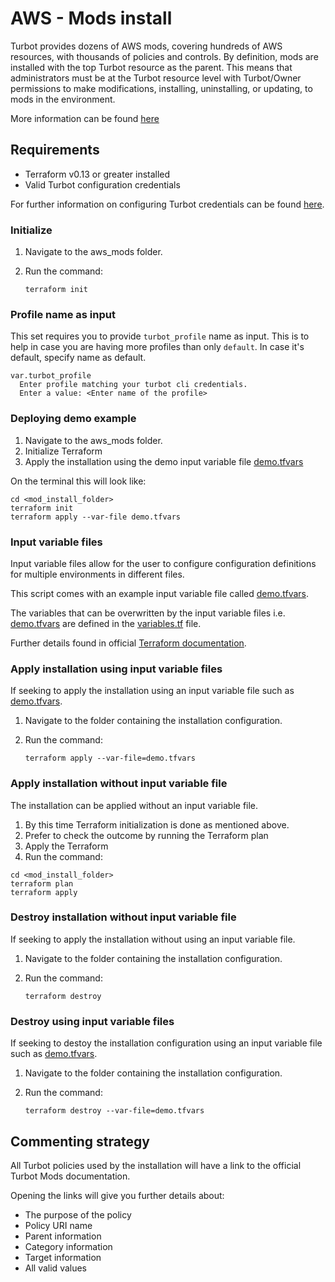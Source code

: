 # AWS - Mods install

Turbot provides dozens of AWS mods, covering hundreds of AWS resources, with thousands of policies and controls. By definition, mods are installed with the top Turbot resource as the parent. This means that administrators must be at the Turbot resource level with Turbot/Owner permissions to make modifications, installing, uninstalling, or updating, to mods in the environment.

More information can be found [here](https://turbot.com/v5/docs/mods)

## Requirements

- Terraform v0.13 or greater installed
- Valid Turbot configuration credentials

For further information on configuring Turbot credentials can be found [here](https://turbot.com/v5/docs/reference/cli/installation#setup-your-turbot-credentials).

### Initialize

1. Navigate to the aws_mods folder.
2. Run the command:

   ```shell
   terraform init
   ```

### Profile name as input

This set requires you to provide `turbot_profile` name as input. This is to help in case you are having more profiles than only `default`. In case it's default, specify name as default.

```shell
var.turbot_profile
  Enter profile matching your turbot cli credentials.
  Enter a value: <Enter name of the profile>
```

### Deploying demo example

1. Navigate to the aws_mods folder.
2. Initialize Terraform
3. Apply the installation using the demo input variable file [demo.tfvars](demo.tfvars)

On the terminal this will look like:

```shell
cd <mod_install_folder>
terraform init
terraform apply --var-file demo.tfvars
```

### Input variable files

Input variable files allow for the user to configure configuration definitions for multiple environments in different files.

This script comes with an example input variable file called [demo.tfvars](demo.tfvars).

The variables that can be overwritten by the input variable files i.e. [demo.tfvars](demo.tfvars) are defined in the [variables.tf](variables.tf) file.

Further details found in official [Terraform documentation](https://www.terraform.io/docs/language/values/variables.html).

### Apply installation using input variable files

If seeking to apply the installation using an input variable file such as [demo.tfvars](demo.tfvars).

1. Navigate to the folder containing the installation configuration.
2. Run the command:

   ```shell
   terraform apply --var-file=demo.tfvars
   ```
### Apply installation without input variable file

The installation can be applied without an input variable file.

1. By this time Terraform initialization is done as mentioned above.
3. Prefer to check the outcome by running the Terraform plan
3. Apply the Terraform
4. Run the command:

```shell
cd <mod_install_folder>
terraform plan
terraform apply
```

### Destroy installation without input variable file

If seeking to apply the installation without using an input variable file.

1. Navigate to the folder containing the installation configuration.
2. Run the command:

   ```shell
   terraform destroy
   ```

### Destroy using input variable files

If seeking to destoy the installation configuration using an input variable file such as [demo.tfvars](demo.tfvars).

1. Navigate to the folder containing the installation configuration.
2. Run the command:

   ```shell
   terraform destroy --var-file=demo.tfvars
   ```

## Commenting strategy

All Turbot policies used by the installation will have a link to the official Turbot Mods documentation.

Opening the links will give you further details about:

- The purpose of the policy
- Policy URI name
- Parent information
- Category information
- Target information
- All valid values
